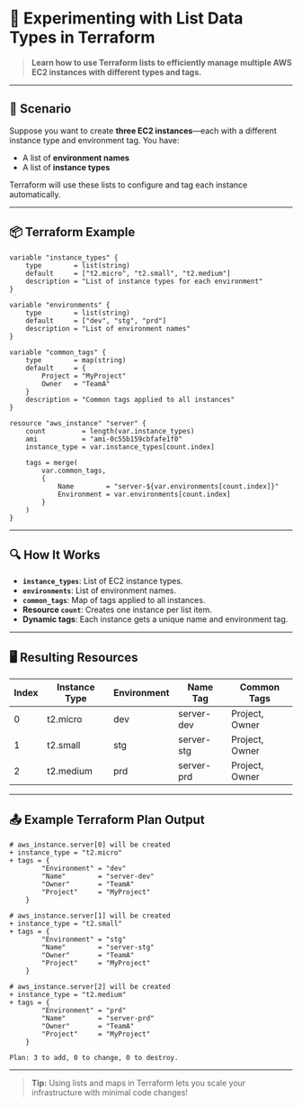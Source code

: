 # 🚀 Experimenting with List Data Types in Terraform

> **Learn how to use Terraform lists to efficiently manage multiple AWS EC2 instances with different types and tags.**

---

## 📝 Scenario

Suppose you want to create **three EC2 instances**—each with a different instance type and environment tag. You have:

- A list of **environment names**
- A list of **instance types**

Terraform will use these lists to configure and tag each instance automatically.

---

## 📦 Terraform Example

```hcl
variable "instance_types" {
    type        = list(string)
    default     = ["t2.micro", "t2.small", "t2.medium"]
    description = "List of instance types for each environment"
}

variable "environments" {
    type        = list(string)
    default     = ["dev", "stg", "prd"]
    description = "List of environment names"
}

variable "common_tags" {
    type        = map(string)
    default     = {
        Project = "MyProject"
        Owner   = "TeamA"
    }
    description = "Common tags applied to all instances"
}

resource "aws_instance" "server" {
    count         = length(var.instance_types)
    ami           = "ami-0c55b159cbfafe1f0"
    instance_type = var.instance_types[count.index]

    tags = merge(
        var.common_tags,
        {
            Name        = "server-${var.environments[count.index]}"
            Environment = var.environments[count.index]
        }
    )
}
```

---

## 🔍 How It Works

- **`instance_types`**: List of EC2 instance types.
- **`environments`**: List of environment names.
- **`common_tags`**: Map of tags applied to all instances.
- **Resource `count`**: Creates one instance per list item.
- **Dynamic tags**: Each instance gets a unique name and environment tag.

---

## 🖥️ Resulting Resources

| Index | Instance Type | Environment | Name Tag      | Common Tags         |
|-------|--------------|-------------|---------------|---------------------|
| 0     | t2.micro     | dev         | server-dev    | Project, Owner      |
| 1     | t2.small     | stg         | server-stg    | Project, Owner      |
| 2     | t2.medium    | prd         | server-prd    | Project, Owner      |

---

## 📤 Example Terraform Plan Output

```hcl
# aws_instance.server[0] will be created
+ instance_type = "t2.micro"
+ tags = {
        "Environment" = "dev"
        "Name"        = "server-dev"
        "Owner"       = "TeamA"
        "Project"     = "MyProject"
    }

# aws_instance.server[1] will be created
+ instance_type = "t2.small"
+ tags = {
        "Environment" = "stg"
        "Name"        = "server-stg"
        "Owner"       = "TeamA"
        "Project"     = "MyProject"
    }

# aws_instance.server[2] will be created
+ instance_type = "t2.medium"
+ tags = {
        "Environment" = "prd"
        "Name"        = "server-prd"
        "Owner"       = "TeamA"
        "Project"     = "MyProject"
    }

Plan: 3 to add, 0 to change, 0 to destroy.
```

---

> **Tip:** Using lists and maps in Terraform lets you scale your infrastructure with minimal code changes!
